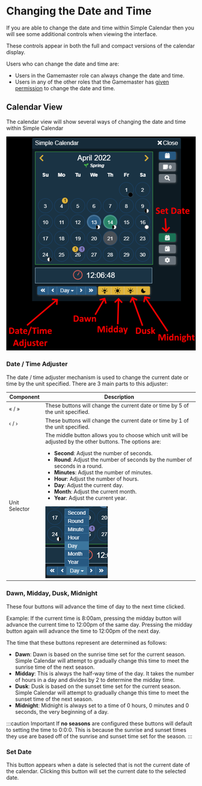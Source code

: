 # Changing the Date and Time

If you are able to change the date and time within Simple Calendar then you will see some additional controls when viewing the interface.

These controls appear in both the full and compact versions of the calendar display.

Users who can change the date and time are:

- Users in the Gamemaster role can always change the date and time.
- Users in any of the other roles that the Gamemaster has [given permission](../global-configuration/permissions.md) to change the date and time.

## Calendar View

The calendar view will show several ways of changing the date and time within Simple Calendar

![](../images/change-date-calendar.png)

### Date / Time Adjuster

The date / time adjuster mechanism is used to change the current date or time by the unit specified. There are 3 main parts to this adjuster:

| Component     | Description                                                                                                                                                                                                                                                                                                                                                                                                                                                                                                                            |
|---------------|----------------------------------------------------------------------------------------------------------------------------------------------------------------------------------------------------------------------------------------------------------------------------------------------------------------------------------------------------------------------------------------------------------------------------------------------------------------------------------------------------------------------------------------|
| « / »         | These buttons will change the current date or time by 5 of the unit specified.                                                                                                                                                                                                                                                                                                                                                                                                                                                         |
| ‹ / ›         | These buttons will change the current date or time by 1 of the unit specified.                                                                                                                                                                                                                                                                                                                                                                                                                                                         |
| Unit Selector | The middle button allows you to choose which unit will be adjusted by the other buttons. The options are:<br/><ul><li>**Second**: Adjust the number of seconds.</li><li>**Round**: Adjust the number of seconds by the number of seconds in a round.</li><li>**Minutes**: Adjust the number of minutes.</li><li>**Hour**: Adjust the number of hours.</li><li>**Day**: Adjust the current day.</li><li>**Month**: Adjust the current month.</li><li>**Year**: Adjust the current year.</li></ul>![](../images/change-date-options.png) |

### Dawn, Midday, Dusk, Midnight

These four buttons will advance the time of day to the next time clicked. 

Example: If the current time is 8:00am, pressing the midday button will advance the current time to 12:00pm of the same day. Pressing the midday button again will advance the time to 12:00pm of the next day.

The time that these buttons represent are determined as follows:

- **Dawn**: Dawn is based on the sunrise time set for the current season. Simple Calendar will attempt to gradually change this time to meet the sunrise time of the next season.
- **Midday**: This is always the half-way time of the day. It takes the number of hours in a day and divides by 2 to determine the midday time.
- **Dusk**: Dusk is based on the sunset time set for the current season. Simple Calendar will attempt to gradually change this time to meet the sunset time of the next season.
- **Midnight**: Midnight is always set to a time of 0 hours, 0 minutes and 0 seconds, the very beginning of a day.

:::caution Important
If **no seasons** are configured these buttons will default to setting the time to 0:0:0. This is because the sunrise and sunset times they use are based off of the sunrise and sunset time set for the season.
:::


### Set Date

This button appears when a date is selected that is not the current date of the calendar. Clicking this button will set the current date to the selected date.
